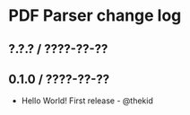 PDF Parser change log
=====================

## ?.?.? / ????-??-??

## 0.1.0 / ????-??-??

* Hello World! First release - @thekid